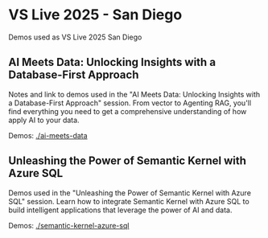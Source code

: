 # VS Live 2025 - San Diego

Demos used as VS Live 2025 San Diego

## AI Meets Data: Unlocking Insights with a Database-First Approach

Notes and link to demos used in the "AI Meets Data: Unlocking Insights with a Database-First Approach" session. From vector to Agenting RAG, you'll find everything you need to get a comprehensive understanding of how apply AI to your data.

Demos: [./ai-meets-data](./ai-meets-data)

## Unleashing the Power of Semantic Kernel with Azure SQL

Demos used in the "Unleashing the Power of Semantic Kernel with Azure SQL" session. Learn how to integrate Semantic Kernel with Azure SQL to build intelligent applications that leverage the power of AI and data.

Demos: [./semantic-kernel-azure-sql](./semantic-kernel-azure-sql)
